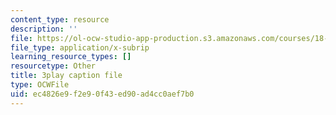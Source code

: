 ```yaml
---
content_type: resource
description: ''
file: https://ol-ocw-studio-app-production.s3.amazonaws.com/courses/18-06sc-linear-algebra-fall-2011/ec4826e9f2e90f43ed90ad4cc0aef7b0_0MtwqhIwdrI.srt
file_type: application/x-subrip
learning_resource_types: []
resourcetype: Other
title: 3play caption file
type: OCWFile
uid: ec4826e9-f2e9-0f43-ed90-ad4cc0aef7b0
---
```

